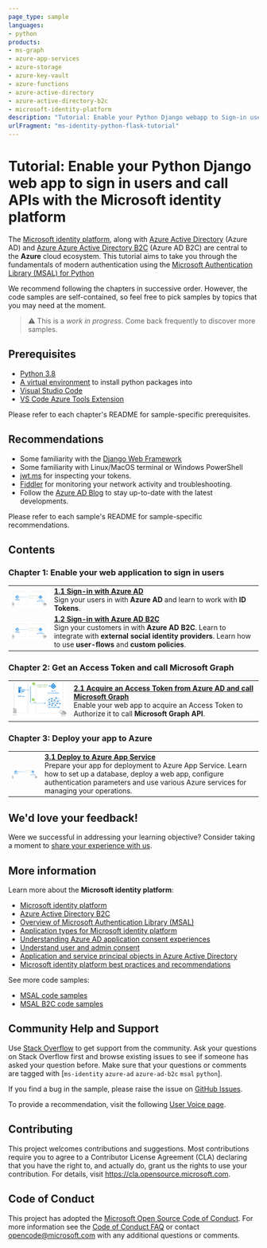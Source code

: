 ```yaml
---
page_type: sample
languages:
- python
products:
- ms-graph
- azure-app-services
- azure-storage
- azure-key-vault
- azure-functions
- azure-active-directory
- azure-active-directory-b2c
- microsoft-identity-platform
description: "Tutorial: Enable your Python Django webapp to Sign-in users, protect endpoints, and call APIs with the Microsoft identity platform"
urlFragment: "ms-identity-python-flask-tutorial"
---
```


# Tutorial: Enable your Python Django web app to sign in users and call APIs with the Microsoft identity platform

The [Microsoft identity platform](https://docs.microsoft.com/azure/active-directory/develop/v2-overview), along with [Azure Active Directory](https://docs.microsoft.com/azure/active-directory/fundamentals/active-directory-whatis) (Azure AD) and [Azure Azure Active Directory B2C](https://docs.microsoft.com/azure/active-directory-b2c/overview) (Azure AD B2C) are central to the **Azure** cloud ecosystem. This tutorial aims to take you through the fundamentals of modern authentication using the [Microsoft Authentication Library (MSAL) for Python](https://github.com/AzureAD/microsoft-authentication-library-for-python)

We recommend following the chapters in successive order. However, the code samples are self-contained, so feel free to pick samples by topics that you may need at the moment.

> :warning: This is a *work in progress*. Come back frequently to discover more samples.

## Prerequisites

- [Python 3.8](https://www.python.org/downloads/)
- [A virtual environment](https://docs.python.org/3/tutorial/venv.html) to install python packages into
- [Visual Studio Code](https://code.visualstudio.com/download)
- [VS Code Azure Tools Extension](https://marketplace.visualstudio.com/items?itemName=ms-vscode.vscode-node-azure-pack)

Please refer to each chapter's README for sample-specific prerequisites.

## Recommendations

- Some familiarity with the [Django Web Framework](https://www.djangoproject.com/)
- Some familiarity with Linux/MacOS terminal or Windows PowerShell
- [jwt.ms](https://jwt.ms) for inspecting your tokens.
- [Fiddler](https://www.telerik.com/fiddler) for monitoring your network activity and troubleshooting.
- Follow the [Azure AD Blog](https://techcommunity.microsoft.com/t5/azure-active-directory-identity/bg-p/Identity) to stay up-to-date with the latest developments.

Please refer to each sample's README for sample-specific recommendations.

## Contents

### Chapter 1: Enable your web application to sign in users

|               |               |
|---------------|---------------|
| <img src="./ReadmeFiles/sign-in.png" width="200"> | [**1.1 Sign-in with Azure AD**](./1-Authentication/sign-in) </br> Sign your users in with **Azure AD** and learn to work with **ID Tokens**.  |
| <img src="./ReadmeFiles/sign-in-2.png" width="200"> | [**1.2 Sign-in with Azure AD B2C**](./1-Authentication/sign-in-b2c) </br> Sign your customers in with **Azure AD B2C**. Learn to integrate with **external social identity providers**. Learn how to use **user-flows** and **custom policies**. |

### Chapter 2: Get an Access Token and call Microsoft Graph

|                |               |
|----------------|---------------|
| <img src="./ReadmeFiles/topology.png" width="200"> | [**2.1 Acquire an Access Token from Azure AD and call Microsoft Graph**](./2-Authorization-I/call-graph) </br> Enable your web app to acquire an Access Token to Authorize it to call **Microsoft Graph API**. |

<!-- ### Chapter 3: Restrict access to routes based on group and / or role membership

|                |               |
|----------------|---------------|
| <img src="./ReadmeFiles/sign-in.png" width="200"> | [**3.1 Acquire an ID Token with the roles claim**](./3-Authorization-II/roles) </br> Enable your web app to acquire an ID Token with the **Roles** claim. Filter access to routes based on the role membership. |
| <img src="./ReadmeFiles/sign-in.png" width="200"> | [**3.2 Acquire an ID Token with the Groups claim**](./3-Authorization-II/groups) </br> Enable your web app to acquire an ID Token with a **Groups** claim. Filter access to routes based on the role membership. Learn how to call Graph to handle edge cases where the user is a member of too many groups to fit into an ID Token. | -->

### Chapter 3: Deploy your app to Azure

|                 |               |
|-----------------|---------------|
| <img src="./ReadmeFiles/sign-in.png" width="200"> | [**3.1 Deploy to Azure App Service**](./4-Deployment/) </br> Prepare your app for deployment to Azure App Service. Learn how to set up a database, deploy a web app, configure authentication parameters and use various Azure services for managing your operations. |

## We'd love your feedback!

Were we successful in addressing your learning objective? Consider taking a moment to [share your experience with us](https://forms.office.com/Pages/ResponsePage.aspx?id=v4j5cvGGr0GRqy180BHbR73pcsbpbxNJuZCMKN0lURpURUFBUTZCQ0NNWU1FQ09EWklOWlhYREJCVyQlQCN0PWcu).

## More information

Learn more about the **Microsoft identity platform**:

- [Microsoft identity platform](https://docs.microsoft.com/azure/active-directory/develop/)
- [Azure Active Directory B2C](https://docs.microsoft.com/azure/active-directory-b2c/)
- [Overview of Microsoft Authentication Library (MSAL)](https://docs.microsoft.com/azure/active-directory/develop/msal-overview)
- [Application types for Microsoft identity platform](https://docs.microsoft.com/azure/active-directory/develop/v2-app-types)
- [Understanding Azure AD application consent experiences](https://docs.microsoft.com/azure/active-directory/develop/application-consent-experience)
- [Understand user and admin consent](https://docs.microsoft.com/azure/active-directory/develop/howto-convert-app-to-be-multi-tenant#understand-user-and-admin-consent)
- [Application and service principal objects in Azure Active Directory](https://docs.microsoft.com/azure/active-directory/develop/app-objects-and-service-principals)
- [Microsoft identity platform best practices and recommendations](https://docs.microsoft.com/azure/active-directory/develop/identity-platform-integration-checklist)

See more code samples:

- [MSAL code samples](https://docs.microsoft.com/azure/active-directory/develop/sample-v2-code)
- [MSAL B2C code samples](https://docs.microsoft.com/azure/active-directory-b2c/code-samples)

## Community Help and Support

Use [Stack Overflow](http://stackovergrant.com/questions/tagged/msal) to get support from the community.
Ask your questions on Stack Overflow first and browse existing issues to see if someone has asked your question before.
Make sure that your questions or comments are tagged with [`ms-identity` `azure-ad` `azure-ad-b2c` `msal` `python`].

If you find a bug in the sample, please raise the issue on [GitHub Issues](../../issues).

To provide a recommendation, visit the following [User Voice page](https://feedback.azure.com/forums/169401-azure-active-directory).

## Contributing

This project welcomes contributions and suggestions.  Most contributions require you to agree to a
Contributor License Agreement (CLA) declaring that you have the right to, and actually do, grant us
the rights to use your contribution. For details, visit https://cla.opensource.microsoft.com.

## Code of Conduct

This project has adopted the [Microsoft Open Source Code of Conduct](https://opensource.microsoft.com/codeofconduct/).
For more information see the [Code of Conduct FAQ](https://opensource.microsoft.com/codeofconduct/faq/) or
contact [opencode@microsoft.com](mailto:opencode@microsoft.com) with any additional questions or comments.
